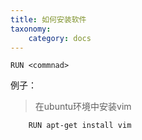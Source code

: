 ```yaml
---
title: 如何安装软件
taxonomy:
    category: docs
---
```


`RUN <commnad>`

例子：
>在ubuntu环境中安装vim
>
```
    RUN apt-get install vim
```
